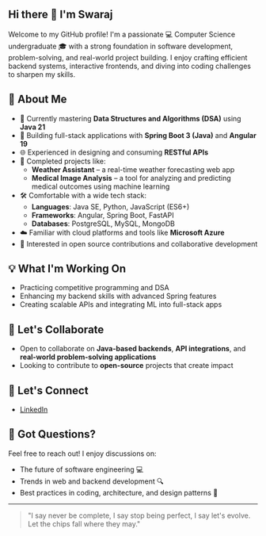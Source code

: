 ## Hi there 👋 I'm Swaraj

Welcome to my GitHub profile! I'm a passionate 💻 Computer Science undergraduate 🎓 with a strong foundation in software development, problem-solving, and real-world project building. I enjoy crafting efficient backend systems, interactive frontends, and diving into coding challenges to sharpen my skills.

## 🚀 About Me

- 🧠 Currently mastering **Data Structures and Algorithms (DSA)** using **Java 21**
- 💼 Building full-stack applications with **Spring Boot 3 (Java)** and **Angular 19**
- 🌐 Experienced in designing and consuming **RESTful APIs**
- 🧪 Completed projects like:
  - **Weather Assistant** – a real-time weather forecasting web app
  - **Medical Image Analysis** – a tool for analyzing and predicting medical outcomes using machine learning
- 🛠️ Comfortable with a wide tech stack:
  - **Languages**: Java SE, Python, JavaScript (ES6+)
  - **Frameworks**: Angular, Spring Boot, FastAPI
  - **Databases**: PostgreSQL, MySQL, MongoDB
- ☁️ Familiar with cloud platforms and tools like **Microsoft Azure**
- 🧩 Interested in open source contributions and collaborative development

## 💡 What I'm Working On

- Practicing competitive programming and DSA
- Enhancing my backend skills with advanced Spring features
- Creating scalable APIs and integrating ML into full-stack apps

## 🤝 Let's Collaborate

- Open to collaborate on **Java-based backends**, **API integrations**, and **real-world problem-solving applications**
- Looking to contribute to **open-source** projects that create impact

## 🔗 Let's Connect

- [LinkedIn](https://www.linkedin.com/in/swaraj-sodadasi-3b5362262/)

## 💬 Got Questions?

Feel free to reach out! I enjoy discussions on:
- The future of software engineering 💻
- Trends in web and backend development 🔍
- Best practices in coding, architecture, and design patterns 📐

---

> "I say never be complete, I say stop being perfect, I say let's evolve. Let the chips fall where they may."

